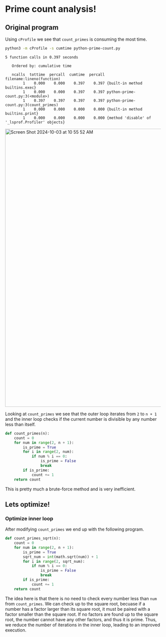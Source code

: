 # Prime count analysis!
## Original program

Using `cProfile` we see that `count_primes` is consuming the most time.

```bash
python3 -m cProfile -s cumtime python-prime-count.py
```

```
5 function calls in 0.397 seconds

   Ordered by: cumulative time

   ncalls  tottime  percall  cumtime  percall filename:lineno(function)
        1    0.000    0.000    0.397    0.397 {built-in method builtins.exec}
        1    0.000    0.000    0.397    0.397 python-prime-count.py:3(<module>)
        1    0.397    0.397    0.397    0.397 python-prime-count.py:3(count_primes)
        1    0.000    0.000    0.000    0.000 {built-in method builtins.print}
        1    0.000    0.000    0.000    0.000 {method 'disable' of '_lsprof.Profiler' objects}
```

<img width="899" alt="Screen Shot 2024-10-03 at 10 55 52 AM" src="https://github.com/user-attachments/assets/655039c9-c6a0-4b39-80ac-3ae1638345b9">

Looking at `count_primes` we see that the outer loop iterates from `2` to `n + 1` and the inner loop checks if the current number is divisible by any number less than itself.

```python
def count_primes(n):
    count = 0
    for num in range(2, n + 1):
        is_prime = True
        for i in range(2, num):
            if num % i == 0:
                is_prime = False
                break
        if is_prime:
            count += 1
    return count
```

This is pretty much a brute-force method and is very inefficient.

## Lets optimize!
### Optimize inner loop

After modifying `count_primes` we end up with the following program. 

```python
def count_primes_sqrt(n):
    count = 0
    for num in range(2, n + 1):
        is_prime = True
        sqrt_num = int(math.sqrt(num)) + 1
        for i in range(2, sqrt_num):
            if num % i == 0:
                is_prime = False
                break
        if is_prime:
            count += 1
    return count
```

The idea here is that there is no need to check every number less than `num` from `count_primes`. We can check up to the square root, becuase if a number has a factor larger than its square root, it must be paired with a factor smaller than the square root. If no factors are found up to the square root, the number cannot have any other factors, and thus it is prime. Thus, we reduce the number of iterations in the inner loop, leading to an improved execution.